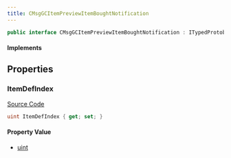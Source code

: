 ```yaml
---
title: CMsgGCItemPreviewItemBoughtNotification
---
```


```csharp
public interface CMsgGCItemPreviewItemBoughtNotification : ITypedProtobuf<CMsgGCItemPreviewItemBoughtNotification>, INativeHandle
```

#### Implements

## Properties

### ItemDefIndex

[Source Code](https://github.com/swiftly-solution/swiftlys2/blob/beta/managed/src/SwiftlyS2.Generated/Protobufs/Interfaces/CMsgGCItemPreviewItemBoughtNotification.cs#L13)

```csharp
uint ItemDefIndex { get; set; }
```

#### Property Value

- [uint](https://learn.microsoft.com/dotnet/api/system.uint32)

